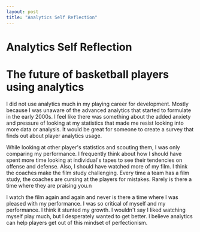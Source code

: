```yaml
---
layout: post
title: "Analytics Self Reflection"
---
```


# Analytics Self Reflection

# The future of basketball players using analytics 

I did not use analytics much in my playing career for development.  Mostly because I was unaware of the advanced analytics that started to formulate in the early 2000s.  I feel like there was something about the added anxiety and pressure of looking at my statistics
that made me resist looking into more data or analysis.  It would be great for someone to create a survey that finds out about player analytics usage. 

While looking at other player's statistics and scouting them, I was only comparing my performance. I frequently think about how I should have spent more time looking at individual's tapes to see their tendencies on offense and defense.  Also, I should have watched more of my film.  I think the coaches make the film study challenging.  Every time a team has a film study, the coaches are cursing at the players for mistakes.  Rarely is there a time where they are praising you.n 

I watch the film again and again and never is there a time where I was pleased with my performance.  I was so critical of myself and my performance. I think it stunted my growth.  I wouldn't say I liked watching myself play much, but I desperately wanted to get better.  I believe analytics can help players get out of this mindset of perfectionism. 
